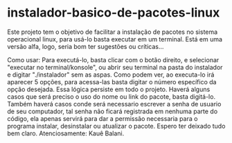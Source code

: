 # instalador-basico-de-pacotes-linux
Este projeto tem o objetivo de facilitar a instalação de pacotes no sistema operacional linux, para usá-lo basta executar em um terminal. Está em uma versão alfa, logo, seria bom ter sugestões ou críticas... 

Como usar:
 Para executá-lo, basta clicar com o botão direito, e selecionar "executar no terminal/konsole", ou abrir seu terminal na pasta do instalador e digitar "./instalador" sem as aspas.
 Como podem ver, ao executa-lo irá aparecer 5 opções, para acessa-las basta digitar o número específico da opção desejada. Essa lógica persiste em todo o projeto.
 Haverá alguns casos que será preciso o uso do nome ou link do pacote, basta digitá-lo. Também haverá casos conde será necessario escrever a senha de usuario de seu computador, tal senha não ficará registrada em nenhuma parte do código, ela apenas servirá para dar a permissão necessaria para o programa instalar, desinstalar ou atualizar o pacote.
 Espero ter deixado tudo bem claro. Atenciosamente: Kauê Balani.
